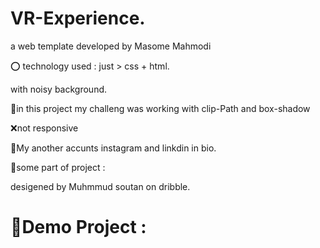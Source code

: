 # VR-Experience.

a web template developed by Masome Mahmodi 

⭕ technology used : just > css + html.

with noisy background.

🎈in this project my challeng was working with clip-Path and box-shadow

❌not responsive

🌼My another accunts instagram and linkdin in bio.

🍄some part of project :

desigened by Muhmmud soutan on dribble.

# 🔗Demo Project :

